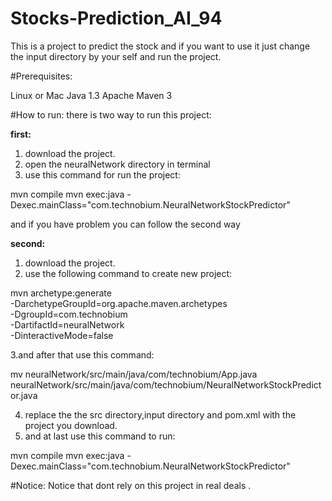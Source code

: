 # Stocks-Prediction_AI_94
This is a project to predict the stock and if you want to use it just change the input directory by your self and run the project.

#Prerequisites:

Linux or Mac
Java 1.3
Apache Maven 3

#How to run:
there is two way to run this project:

**first:**
1. download the project.
2. open the neuralNetwork directory in terminal
3. use this command for run the project:

mvn compile
mvn exec:java -Dexec.mainClass="com.technobium.NeuralNetworkStockPredictor"

and if you have problem you can follow the second way

**second:**

1. download the project.
2. use the following command to create new project:

mvn archetype:generate \
-DarchetypeGroupId=org.apache.maven.archetypes \
-DgroupId=com.technobium \
-DartifactId=neuralNetwork \
-DinteractiveMode=false

3.and after that use this command:

mv neuralNetwork/src/main/java/com/technobium/App.java \
neuralNetwork/src/main/java/com/technobium/NeuralNetworkStockPredictor.java

4. replace the the src directory,input directory and pom.xml with the project you download.
5. and at last use this command to run:

mvn compile
mvn exec:java -Dexec.mainClass="com.technobium.NeuralNetworkStockPredictor"


#Notice:
Notice that dont rely on this project in real deals . 
